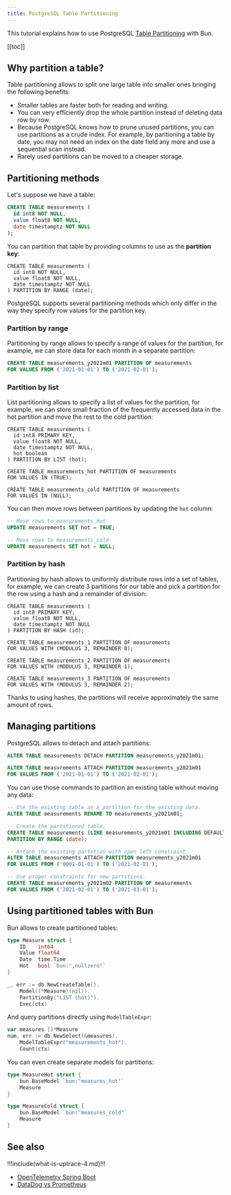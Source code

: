 ```yaml
---
title: PostgreSQL Table Partitioning
---
```


<CoverImage title="PostgreSQL Table Partitioning" />

This tutorial explains how to use PostgreSQL
[Table Partitioning](https://www.postgresql.org/docs/current/ddl-partitioning.html#DDL-PARTITIONING-DECLARATIVE)
with Bun.

[[toc]]

## Why partition a table?

Table partitioning allows to split one large table into smaller ones bringing the following benefits:

- Smaller tables are faster both for reading and writing.
- You can very efficiently drop the whole partition instead of deleting data row by row.
- Because PostgreSQL knows how to prune unused partitions, you can use partitions as a crude index. For example, by paritioning a table by date, you may not need an index on the date field any more and use a sequential scan instead.
- Rarely used partitions can be moved to a cheaper storage.

## Partitioning methods

Let's suppose we have a table:

```sql
CREATE TABLE measurements (
  id int8 NOT NULL,
  value float8 NOT NULL,
  date timestamptz NOT NULL
);
```

You can partition that table by providing columns to use as the **partition key**:

```sql{5}
CREATE TABLE measurements (
  id int8 NOT NULL,
  value float8 NOT NULL,
  date timestamptz NOT NULL
) PARTITION BY RANGE (date);
```

PostgreSQL supports several partitioning methods which only differ in the way they specify row values for the partition key.

### Partition by range

Partitioning by range allows to specify a range of values for the partition, for example, we can store data for each month in a separate partition:

```sql
CREATE TABLE measurements_y2021m01 PARTITION OF measurements
FOR VALUES FROM ('2021-01-01') TO ('2021-02-01');
```

### Partition by list

List partitioning allows to specify a list of values for the partition, for example, we can store small fraction of the frequently accessed data in the hot partition and move the rest to the cold partition:

```sql{5-6,8-9,11-12}
CREATE TABLE measurements (
  id int8 PRIMARY KEY,
  value float8 NOT NULL,
  date timestamptz NOT NULL,
  hot boolean
) PARTITION BY LIST (hot);

CREATE TABLE measurements_hot PARTITION OF measurements
FOR VALUES IN (TRUE);

CREATE TABLE measurements_cold PARTITION OF measurements
FOR VALUES IN (NULL);
```

You can then move rows between partitions by updating the `hot` column:

```sql
-- Move rows to measurements_hot
UPDATE measurements SET hot = TRUE;

-- Move rows to measurements_cold
UPDATE measurements SET hot = NULL;
```

### Partition by hash

Partitioning by hash allows to uniformly distribute rows into a set of tables, for example, we can create 3 partitions for our table and pick a partition for the row using a hash and a remainder of division:

```sql{5,7-8,10-11,13-14}
CREATE TABLE measurements (
  id int8 PRIMARY KEY,
  value float8 NOT NULL,
  date timestamptz NOT NULL
) PARTITION BY HASH (id);

CREATE TABLE measurements_1 PARTITION OF measurements
FOR VALUES WITH (MODULUS 3, REMAINDER 0);

CREATE TABLE measurements_2 PARTITION OF measurements
FOR VALUES WITH (MODULUS 3, REMAINDER 1);

CREATE TABLE measurements_3 PARTITION OF measurements
FOR VALUES WITH (MODULUS 3, REMAINDER 2);
```

Thanks to using hashes, the partitions will receive approximately the same amount of rows.

## Managing partitions

PostgreSQL allows to detach and attach partitions:

```sql
ALTER TABLE measurements DETACH PARTITION measurements_y2021m01;

ALTER TABLE measurements ATTACH PARTITION measurements_y2021m01
FOR VALUES FROM ('2021-01-01') TO ('2021-02-01');
```

You can use those commands to partition an existing table without moving any data:

```sql
-- Use the existing table as a partition for the existing data.
ALTER TABLE measurements RENAME TO measurements_y2021m01;

-- Create the partitioned table.
CREATE TABLE measurements (LIKE measurements_y2021m01 INCLUDING DEFAULTS INCLUDING CONSTRAINTS)
PARTITION BY RANGE (date);

-- Attach the existing partition with open left constraint.
ALTER TABLE measurements ATTACH PARTITION measurements_y2021m01
FOR VALUES FROM ('0001-01-01') TO ('2021-02-01');

-- Use proper constraints for new partitions.
CREATE TABLE measurements_y2021m02 PARTITION OF measurements
FOR VALUES FROM ('2021-02-01') TO ('2021-03-01');
```

## Using partitioned tables with Bun

Bun allows to create partitioned tables:

```go
type Measure struct {
	ID	  int64
	Value float64
	Date  time.Time
    Hot   bool `bun:",nullzero"`
}

_, err := db.NewCreateTable().
	Model((*Measure)(nil)).
	PartitionBy("LIST (hot)").
	Exec(ctx)
```

And query partitions directly using `ModelTableExpr`:

```go
var measures []*Measure
num, err := db.NewSelect(&measures).
	ModelTableExpr("measurements_hot").
	Count(ctx)
```

You can even create separate models for partitions:

```go
type MeasureHot struct {
	bun.BaseModel `bun:"measures_hot"`
	Measure
}

type MeasureCold struct {
	bun.BaseModel `bun:"measures_cold"`
	Measure
}
```

## See also

!!!include(what-is-uptrace-4.md)!!!

- [OpenTelemetry Spring Boot](https://uptrace.dev/blog/opentelemetry-spring-boot.html)
- [DataDog vs Prometheus](https://uptrace.dev/blog/datadog-vs-prometheus.html)
